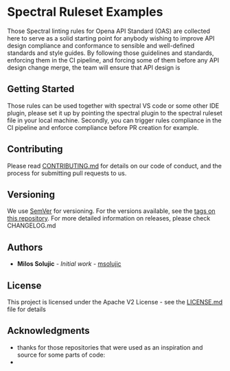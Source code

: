 # Spectral Ruleset Examples 

Those Spectral linting rules for Opena API Standard (OAS) are collected here to serve as a solid starting point for anybody wishing to improve API design compliance and conformance to sensible and well-defined standards and style guides. 
By following those guidelines and standards, enforcing them in the CI pipeline, and forcing some of them before any API design change merge, the team will ensure that API design is 

## Getting Started

Those rules can be used together with spectral VS code or some other IDE plugin, please set it up by pointing the spectral plugin to the spectral ruleset file in your local machine.
Secondly, you can trigger rules compliance in the CI pipeline and enforce compliance before PR creation for example. 


## Contributing

Please read [CONTRIBUTING.md](https://gist.github.com/fittico) for details on our code of conduct, and the process for submitting pull requests to us.

## Versioning

We use [SemVer](http://semver.org/) for versioning. 
For the versions available, see the [tags on this repository](https://github.com/your/project/tags). 
For more detailed information on releases, please check CHANGELOG.md 

## Authors

* **Milos Solujic** - *Initial work* - [msolujic](https://github.com/msolujic)



## License

This project is licensed under the Apache V2 License - see the [LICENSE.md](LICENSE.md) file for details

## Acknowledgments

* thanks for those repositories that were used as an inspiration and source for some parts of code:
* 

